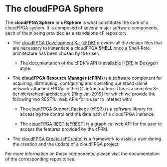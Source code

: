 
# The cloudFPGA Sphere

The **cloudFPGA Sphere** or **cFSphere** is what constitutes the core of a cloudFPGA system. 
It is composed of several major software components, each of them being provided as a standalone 
cF repository.       

* The [cloudFPGA Development Kit (cFDK)](https://github.com/cloudFPGA/cFDK) provides all the
  design files that are necessary to instantiate a cloudFPGA **SHELL** once a Shell-Role 
  architecture has been chosen by the user.
  
  * The documentation of the cFDK’s API is available 
    [HERE](https://cloudfpga.github.io/Dox/index.html) in Doxygen style.
    

* The **cloudFPGA Resource Manager (cFRM)** is a software component for acquiring, distributing, 
  configuring and operating our stand-alone network-attached FPGAs in the DC infrastructure. 
  This is a complex 3-tier hierarchical architecture 
  [\[Ringlein-2019\]](https://www.zurich.ibm.com/pdf/fpga/FPL_2019.pdf) for which we provide the
  following two RESTful web APIs for a user to interact with: 
  
  * The [cloudFPGA Support Package (cFSP)](https://github.com/cloudFPGA/cFSP) is a software 
    library for accessing the control and the data path of a cloudFPGA instance.
  
  * The [cloudFPGA REST (cFREST)](https://github.com/cloudFPGA/Doc/tree/master/imgs/COMING_SOON.md) 
    is a graphical web API for the user to access the features provided by the cFRM.     
  
* The [cloudFPGA Create (cFCreate)](https://github.com/cloudFPGA/cFCreate) is a framework 
  to assist a user during the creation and the update of a cloudFPGA project.
  

For more information on these components, please visit the documentation of the corresponding 
repositories. 
